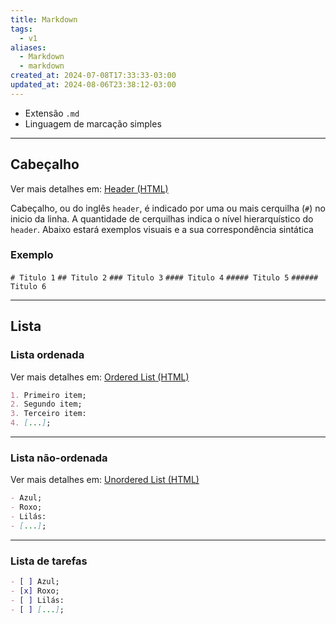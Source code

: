 ```yaml
---
title: Markdown
tags:
  - v1
aliases:
  - Markdown
  - markdown
created_at: 2024-07-08T17:33:33-03:00
updated_at: 2024-08-06T23:38:12-03:00
---
```


- Extensão `.md`
- Linguagem de marcação simples

---
## Cabeçalho
Ver mais detalhes em: [Header (HTML)](HyperText_Markup_Language.md#Header)

Cabeçalho, ou do inglês `header`, é indicado por uma ou mais cerquilha (`#`) no inicio da linha. A quantidade de cerquilhas indica o nível hierarquístico do `header`. Abaixo estará exemplos visuais e a sua correspondência sintática

### Exemplo

`# Titulo 1`
`## Titulo 2`
`### Titulo 3`
`#### Titulo 4`
`##### Titulo 5`
`###### Titulo 6`

---
## Lista
### Lista ordenada
Ver mais detalhes em: [Ordered List (HTML)](HyperText_Markup_Language.md#Ordered%20List)

```md
1. Primeiro item;
2. Segundo item;
3. Terceiro item:
4. [...];
```
---
### Lista não-ordenada
Ver mais detalhes em: [Unordered List (HTML)](HyperText_Markup_Language.md#Unordered%20List)
```md
- Azul;
- Roxo;
- Lilás:
- [...];
```
---
### Lista de tarefas

```md
- [ ] Azul;
- [x] Roxo;
- [ ] Lilás:
- [ ] [...];
```
